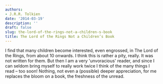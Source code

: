 ```yaml
---
authors:
- J.R.R. Tolkien
date: '2014-03-19'
description: ''
draft: false
slug: the-lord-of-the-rings-not-a-children-s-book
title: The Lord of the Rings Not a Children’s Book
---
```

I find that many children become interested, even engrossed, in The Lord of the Rings, from about 10 onwards. I think this is rather a pity, really. It was not written for them. But then I am a very 'unvoracious' reader, and since I can seldom bring myself to really work twice I think of the many things I read – too soon! Nothing, not even a (possible) deeper appreciation, for me replaces the bloom on a book, the freshness of the unread.
